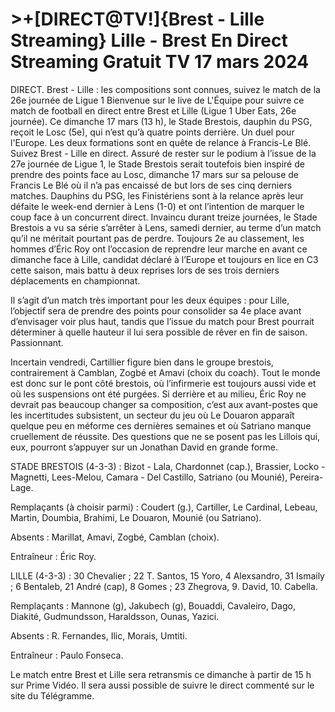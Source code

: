 <h1>>+[DIRECT@TV!]{Brest - Lille Streaming} Lille - Brest En Direct Streaming Gratuit TV 17 mars 2024</h1>
DIRECT. Brest - Lille : les compositions sont connues, suivez le match de la 26e journée de Ligue 1
Bienvenue sur le live de L'Équipe pour suivre ce match de football en direct entre Brest et Lille (Ligue 1 Uber Eats, 26e journée).
Ce dimanche 17 mars (13 h), le Stade Brestois, dauphin du PSG, reçoit le Losc (5e), qui n’est qu’à quatre points derrière. Un duel pour l'Europe. Les deux formations sont en quête de relance à Francis-Le Blé. Suivez Brest - Lille en direct. 	
Assuré de rester sur le podium à l’issue de la 27e journée de Ligue 1, le Stade Brestois serait toutefois bien inspiré de prendre des points face au Losc, dimanche 17 mars sur sa pelouse de Francis Le Blé où il n’a pas encaissé de but lors de ses cinq derniers matches. Dauphins du PSG, les Finistériens sont à la relance après leur défaite le week-end dernier à Lens (1-0) et ont l’intention de marquer le coup face à un concurrent direct. Invaincu durant treize journées, le Stade Brestois a vu sa série s’arrêter à Lens, samedi dernier, au terme d’un match qu’il ne méritait pourtant pas de perdre. Toujours 2e au classement, les hommes d’Éric Roy ont l’occasion de reprendre leur marche en avant ce dimanche face à Lille, candidat déclaré à l’Europe et toujours en lice en C3 cette saison, mais battu à deux reprises lors de ses trois derniers déplacements en championnat.

Il s’agit d’un match très important pour les deux équipes : pour Lille, l’objectif sera de prendre des points pour consolider sa 4e place avant d’envisager voir plus haut, tandis que l’issue du match pour Brest pourrait déterminer à quelle hauteur il lui sera possible de rêver en fin de saison. Passionnant.

Incertain vendredi, Cartillier figure bien dans le groupe brestois, contrairement à Camblan, Zogbé et Amavi (choix du coach). Tout le monde est donc sur le pont côté brestois, où l’infirmerie est toujours aussi vide et où les suspensions ont été purgées. Si derrière et au milieu, Éric Roy ne devrait pas beaucoup changer sa composition, c’est aux avant-postes que les incertitudes subsistent, un secteur du jeu où Le Douaron apparaît quelque peu en méforme ces dernières semaines et où Satriano manque cruellement de réussite. Des questions que ne se posent pas les Lillois qui, eux, pourront s’appuyer sur un Jonathan David en grande forme.

STADE BRESTOIS (4-3-3) : Bizot - Lala, Chardonnet (cap.), Brassier, Locko - Magnetti, Lees-Melou, Camara - Del Castillo, Satriano (ou Mounié), Pereira-Lage.

Remplaçants (à choisir parmi) : Coudert (g.), Cartiller, Le Cardinal, Lebeau, Martin, Doumbia, Brahimi, Le Douaron, Mounié (ou Satriano).

Absents : Marillat, Amavi, Zogbé, Camblan (choix).

Entraîneur : Éric Roy.

LILLE (4-3-3) : 30 Chevalier ; 22 T. Santos, 15 Yoro, 4 Alexsandro, 31 Ismaily ; 6 Bentaleb, 21 André (cap), 8 Gomes ; 23 Zhegrova, 9. David, 10. Cabella.

Remplaçants : Mannone (g), Jakubech (g), Bouaddi, Cavaleiro, Dago, Diakité, Gudmundsson, Haraldsson, Ounas, Yazici.

Absents : R. Fernandes, Ilic, Morais, Umtiti.

Entraîneur : Paulo Fonseca.

Le match entre Brest et Lille sera retransmis ce dimanche à partir de 15 h sur Prime Vidéo. Il sera aussi possible de suivre le direct commenté sur le site du Télégramme.
